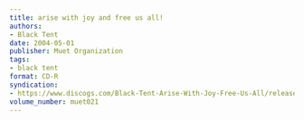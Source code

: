 ```yaml
---
title: arise with joy and free us all!
authors:
- Black Tent
date: 2004-05-01
publisher: Muet Organization
tags:
- black tent
format: CD-R
syndication:
- https://www.discogs.com/Black-Tent-Arise-With-Joy-Free-Us-All/release/7408894
volume_number: muet021
---
```

